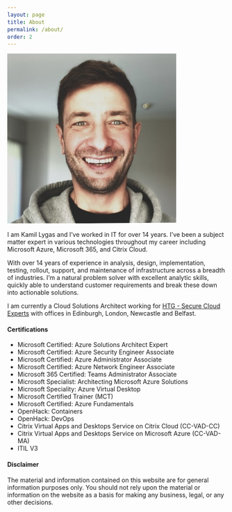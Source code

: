 ```yaml
---
layout: page
title: About
permalink: /about/
order: 2
---
```

![czujto](/assets/img/avatar1.jpg)


I am Kamil Lygas and I’ve worked in IT for over 14 years. I’ve been a subject matter expert in various technologies throughout my career including Microsoft Azure, Microsoft 365, and Citrix Cloud. 

With over 14 years of experience in analysis, design, implementation, testing, rollout, support, and maintenance of infrastructure across a breadth of industries. I’m a natural problem solver with excellent analytic skills, quickly able to understand customer requirements and break these down into actionable solutions.

I am currently a Cloud Solutions Architect working for [HTG - Secure Cloud Experts](https://htg.co.uk "HTG - Secure Cloud Experts") with offices in Edinburgh, London, Newcastle and Belfast.

#### Certifications ####
- Microsoft Certified: Azure Solutions Architect Expert
- Microsoft Certified: Azure Security Engineer Associate
- Microsoft Certified: Azure Administrator Associate
- Microsoft Certified: Azure Network Engineer Associate
- Microsoft 365 Certified: Teams Administrator Associate
- Microsoft Specialist: Architecting Microsoft Azure Solutions
- Microsoft Speciality: Azure Virtual Desktop
- Microsoft Certified Trainer (MCT)
- Microsoft Certified: Azure Fundamentals
- OpenHack: Containers
- OpenHack: DevOps
- Citrix Virtual Apps and Desktops Service on Citrix Cloud (CC-VAD-CC)
- Citrix Virtual Apps and Desktops Service on Microsoft Azure (CC-VAD-MA)
- ITIL V3

#### Disclaimer ####

The material and information contained on this website are for general information purposes only. You should not rely upon the material or information on the website as a basis for making any business, legal, or any other decisions.
